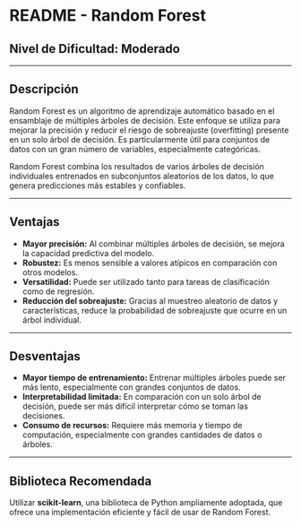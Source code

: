 # README - Random Forest

## **Nivel de Dificultad:** Moderado

---

## **Descripción**

Random Forest es un algoritmo de aprendizaje automático basado en el ensamblaje de múltiples árboles de decisión. Este enfoque se utiliza para mejorar la precisión y reducir el riesgo de sobreajuste (overfitting) presente en un solo árbol de decisión. Es particularmente útil para conjuntos de datos con un gran número de variables, especialmente categóricas.

Random Forest combina los resultados de varios árboles de decisión individuales entrenados en subconjuntos aleatorios de los datos, lo que genera predicciones más estables y confiables.

---

## **Ventajas**

- **Mayor precisión:** Al combinar múltiples árboles de decisión, se mejora la capacidad predictiva del modelo.
- **Robustez:** Es menos sensible a valores atípicos en comparación con otros modelos.
- **Versatilidad:** Puede ser utilizado tanto para tareas de clasificación como de regresión.
- **Reducción del sobreajuste:** Gracias al muestreo aleatorio de datos y características, reduce la probabilidad de sobreajuste que ocurre en un árbol individual.

---

## **Desventajas**

- **Mayor tiempo de entrenamiento:** Entrenar múltiples árboles puede ser más lento, especialmente con grandes conjuntos de datos.
- **Interpretabilidad limitada:** En comparación con un solo árbol de decisión, puede ser más difícil interpretar cómo se toman las decisiones.
- **Consumo de recursos:** Requiere más memoria y tiempo de computación, especialmente con grandes cantidades de datos o árboles.

---

## **Biblioteca Recomendada**

Utilizar **scikit-learn**, una biblioteca de Python ampliamente adoptada, que ofrece una implementación eficiente y fácil de usar de Random Forest.
